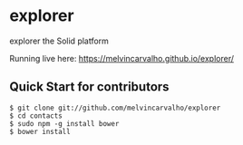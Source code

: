# explorer

explorer the Solid platform

Running live here: https://melvincarvalho.github.io/explorer/

Quick Start for contributors
----------------------------

```
$ git clone git://github.com/melvincarvalho/explorer
$ cd contacts
$ sudo npm -g install bower
$ bower install
```
